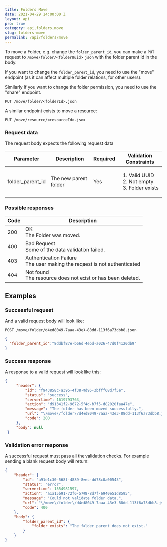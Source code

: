 ```yaml
---
title: Folders Move
date: 2021-04-29 14:00:00 Z
layout: api
pro: true
category: api,folders,move
slug: folders-move
permalink: /api/folders/move
---
```


To move a Folder, e.g. change the `folder_parent_id`, you can make a `PUT` request to `/move/folder/<folderUuid>.json`
with the folder parent id in the body. 

If you want to change the `folder_parent_id`, you need to use the "move" endpoint (as it
can affect multiple folder relations, for other users).

Similarly If you want to change the folder permission, you need to use the "share" endpoint.

```
PUT /move/folder/<folderId>.json
```

A similar endpoint exists to move a resource:
```
PUT /move/resource/<resourceId>.json
```


### Request data
The request body expects the following request data

<table class="table-parameters">
<thead>
    <tr>
        <th>Parameter</th>
        <th>Description</th>
        <th>Required</th>
        <th>Validation Constraints</th>
    </tr>
</thead>
<tbody>
    <tr>
        <td>folder_parent_id</td>
        <td>The new parent folder</td>
        <td>Yes</td>
        <td><ol>
            <li>Valid UUID</li>
            <li>Not empty</li>
            <li>Folder exists</li>
        </ol></td>
    </tr>
</tbody>
</table>

### Possible responses

<table class="table-parameters">
<thead>
  <tr>
   <th>Code</th>
   <th>Description</th>
  </tr>
</thead>
<tbody>
  <tr>
   <td>200</td>
   <td>OK<br/>The Folder was moved.</td>
  </tr>
  <tr>
   <td>400</td>
   <td>Bad Request<br/>Some of the data validation failed.</td>
  </tr>
  <tr>
   <td>403</td>
   <td>Authentication Failure<br/>The user making the request is not authenticated</td>
  </tr>
  <tr>
   <td>404</td>
   <td>Not found<br/>The resource does not exist or has been deleted.</td>
  </tr>
</tbody>
</table>

## Examples
### Successful request

And a valid request body will look like:

```
POST /move/folder/d4ed8049-7aaa-43e3-88dd-113f6a73dbb8.json
```
```json
{
  "folder_parent_id":"8ddbf87e-b66d-4ebd-a026-47d0f4120db9"
}
```

### Success  response

A response to a valid request will look like this:

```json
{
     "header": {
         "id": "f943858c-a395-4f38-8d95-3bfff68d7f5e",
         "status": "success",
         "servertime": 1619793763,
         "action": "d91341f2-9672-5f4d-b7f5-d82020faa47e",
         "message": "The folder has been moved successfully.",
         "url": "\/move\/folder\/d4ed8049-7aaa-43e3-88dd-113f6a73dbb8.json",
         "code": 200
     },
     "body": null
 }
```

### Validation error response

A successful request must pass all the validation checks. 
For example sending a blank request body will return:

```json
{
    "header": {
        "id": "a91e1c30-568f-4889-8eec-dd78c0a00543",
        "status": "error",
        "servertime": 1554981597,
        "action": "a1a15b91-72f6-5708-8d7f-6940e51d8595",
        "message": "Could not validate folder data.",
        "url": "\/move\/folder\/d4ed8049-7aaa-43e3-88dd-113f6a73dbb8.json",
        "code": 400
    },
    "body": {
        "folder_parent_id": {
            "folder_exists": "The folder parent does not exist."
        }
    }
}
```
